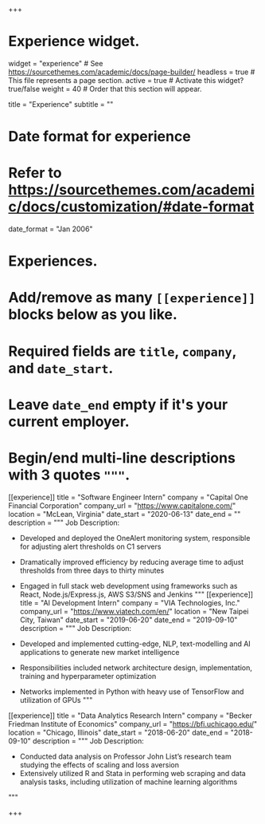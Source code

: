 +++
# Experience widget.
widget = "experience"  # See https://sourcethemes.com/academic/docs/page-builder/
headless = true  # This file represents a page section.
active = true  # Activate this widget? true/false
weight = 40  # Order that this section will appear.

title = "Experience"
subtitle = ""

# Date format for experience
#   Refer to https://sourcethemes.com/academic/docs/customization/#date-format
date_format = "Jan 2006"

# Experiences.
#   Add/remove as many `[[experience]]` blocks below as you like.
#   Required fields are `title`, `company`, and `date_start`.
#   Leave `date_end` empty if it's your current employer.
#   Begin/end multi-line descriptions with 3 quotes `"""`.

[[experience]]
  title = "Software Engineer Intern"
  company = "Capital One Financial Corporation"
  company_url = "https://www.capitalone.com/"
  location = "McLean, Virginia"
  date_start = "2020-06-13"
  date_end = ""
  description = """
  Job Description:

  * Developed and deployed the OneAlert monitoring system, responsible for adjusting alert thresholds on C1 servers
  * Dramatically improved efficiency by reducing average time to adjust thresholds from three days to thirty minutes
  * Engaged in full stack web development using frameworks such as React, Node.js/Express.js, AWS S3/SNS and Jenkins
    """
[[experience]]
  title = "AI Development Intern"
  company = "VIA Technologies, Inc."
  company_url = "https://www.viatech.com/en/"
  location = "New Taipei City, Taiwan"
  date_start = "2019-06-20"
  date_end = "2019-09-10"
  description = """
  Job Description:

  * Developed and implemented cutting-edge, NLP, text-modelling and AI applications to generate new market intelligence
  * Responsibilities included network architecture design, implementation, training and hyperparameter optimization
  * Networks implemented in Python with heavy use of TensorFlow and utilization of GPUs
    """

[[experience]]
  title = "Data Analytics Research Intern"
  company = "Becker Friedman Institute of Economics"
  company_url = "https://bfi.uchicago.edu/"
  location = "Chicago, Illinois"
  date_start = "2018-06-20"
  date_end = "2018-09-10"
  description = """
  Job Description:
  * Conducted data analysis on Professor John List’s research team studying the effects of scaling and loss aversion
  * Extensively utilized R and Stata in performing web scraping and data analysis tasks, including utilization of machine learning algorithms


  """









+++
